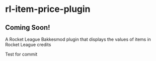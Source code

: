 # rl-item-price-plugin
## Coming Soon!
A Rocket League Bakkesmod plugin that displays the values of items in Rocket League credits

Test for commit
